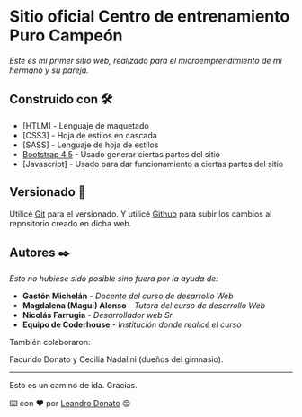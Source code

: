 # Sitio oficial Centro de entrenamiento Puro Campeón

_Este es mi primer sitio web, realizado para el microemprendimiento de mi hermano y su pareja._

## Construido con 🛠️

* [HTLM] - Lenguaje de maquetado
* [CSS3] - Hoja de estilos en cascada
* [SASS] - Lenguaje de hoja de estilos
* [Bootstrap 4.5](https://getbootstrap.com/) - Usado generar ciertas partes del sitio
* [Javascript] - Usado para dar funcionamiento a ciertas partes del sitio

## Versionado 📌

Utilicé [Git](https://git-scm.com/) para el versionado. Y utilicé [Github](https://github.com/) para subir los cambios al repositorio creado en dicha web.

## Autores ✒️

_Esto no hubiese sido posible sino fuera por la ayuda de:_

* **Gastón Michelán** - *Docente del curso de desarrollo Web*
* **Magdalena (Magui) Alonso** - *Tutora del curso de desarrollo Web*
* **Nicolás Farrugia** - *Desarrollador web Sr*
* **Equipo de Coderhouse** - *Institución donde realicé el curso*


También colaboraron:

Facundo Donato y Cecilia Nadalini (dueños del gimnasio).

---
Esto es un camino de ida. Gracias.

⌨️ con ❤️ por [Leandro Donato](https://github.com/leadonato11) 😊

